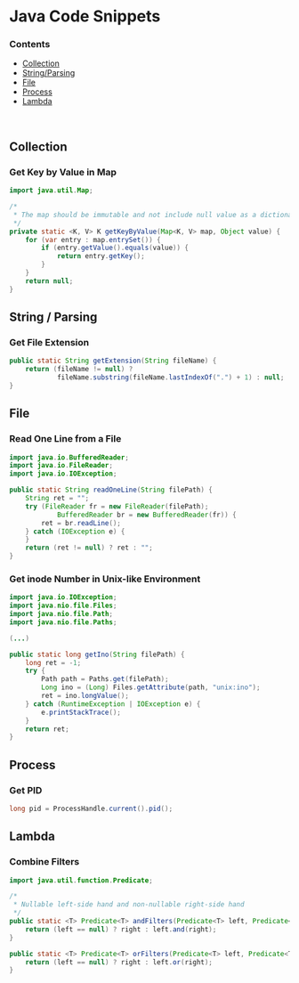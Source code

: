 # Java Code Snippets

### Contents
+ [Collection](#collection)
+ [String/Parsing](#string-parsing)
+ [File](#file)
+ [Process](#process)
+ [Lambda](#lambda)
<br>

## Collection

### Get Key by Value in Map

```java
import java.util.Map;

/*
 * The map should be immutable and not include null value as a dictionary
 */
private static <K, V> K getKeyByValue(Map<K, V> map, Object value) {
    for (var entry : map.entrySet()) {
        if (entry.getValue().equals(value)) {
            return entry.getKey();
        }
    }
    return null;
}

```

## String / Parsing

### Get File Extension
   
```java
public static String getExtension(String fileName) {
    return (fileName != null) ?
            fileName.substring(fileName.lastIndexOf(".") + 1) : null;
}
```

## File

### Read One Line from a File

```java
import java.io.BufferedReader;
import java.io.FileReader;
import java.io.IOException;

public static String readOneLine(String filePath) {
    String ret = "";
    try (FileReader fr = new FileReader(filePath);
            BufferedReader br = new BufferedReader(fr)) {
        ret = br.readLine();
    } catch (IOException e) {
    }
    return (ret != null) ? ret : "";
}
```

### Get inode Number in Unix-like Environment

```java
import java.io.IOException;
import java.nio.file.Files;
import java.nio.file.Path;
import java.nio.file.Paths;

(...)

public static long getIno(String filePath) {
    long ret = -1;
    try {
        Path path = Paths.get(filePath);
        Long ino = (Long) Files.getAttribute(path, "unix:ino");
        ret = ino.longValue();
    } catch (RuntimeException | IOException e) {
        e.printStackTrace();
    }
    return ret;
}
```

## Process

### Get PID

```java
long pid = ProcessHandle.current().pid();
```

## Lambda

### Combine Filters

```java
import java.util.function.Predicate;

/*
 * Nullable left-side hand and non-nullable right-side hand
 */
public static <T> Predicate<T> andFilters(Predicate<T> left, Predicate<T> right) {
    return (left == null) ? right : left.and(right);
}

public static <T> Predicate<T> orFilters(Predicate<T> left, Predicate<T> right) {
    return (left == null) ? right : left.or(right);
}

```
